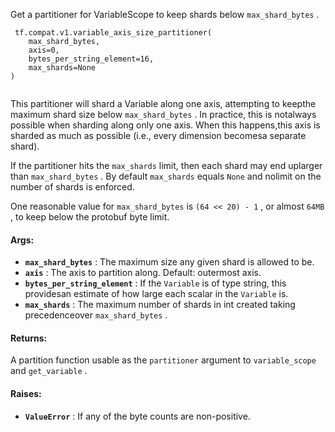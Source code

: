 Get a partitioner for VariableScope to keep shards below  `max_shard_bytes` .

```
 tf.compat.v1.variable_axis_size_partitioner(
    max_shard_bytes,
    axis=0,
    bytes_per_string_element=16,
    max_shards=None
)
 
```

This partitioner will shard a Variable along one axis, attempting to keepthe maximum shard size below  `max_shard_bytes` .  In practice, this is notalways possible when sharding along only one axis.  When this happens,this axis is sharded as much as possible (i.e., every dimension becomesa separate shard).

If the partitioner hits the  `max_shards`  limit, then each shard may end uplarger than  `max_shard_bytes` . By default  `max_shards`  equals  `None`  and nolimit on the number of shards is enforced.

One reasonable value for  `max_shard_bytes`  is  `(64 << 20) - 1` , or almost `64MB` , to keep below the protobuf byte limit.

#### Args:
- **`max_shard_bytes`** : The maximum size any given shard is allowed to be.
- **`axis`** : The axis to partition along.  Default: outermost axis.
- **`bytes_per_string_element`** : If the  `Variable`  is of type string, this providesan estimate of how large each scalar in the  `Variable`  is.
- **`max_shards`** : The maximum number of shards in int created taking precedenceover  `max_shard_bytes` .


#### Returns:
A partition function usable as the  `partitioner`  argument to `variable_scope`  and  `get_variable` .

#### Raises:
- **`ValueError`** : If any of the byte counts are non-positive.
